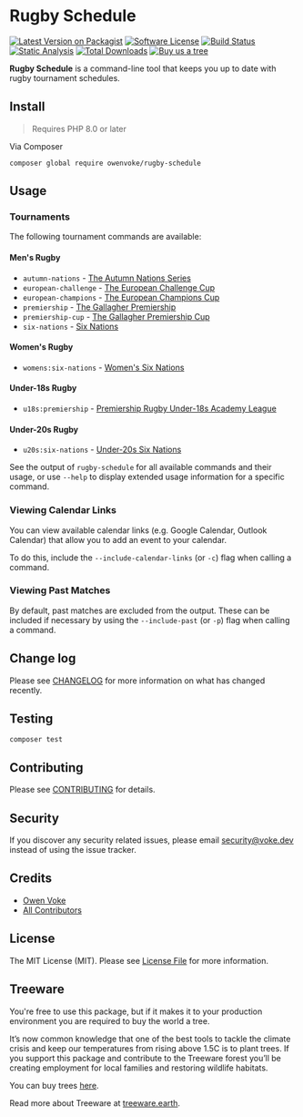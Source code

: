 # Rugby Schedule

[![Latest Version on Packagist][ico-version]][link-packagist]
[![Software License][ico-license]](LICENSE.md)
[![Build Status][ico-github-actions]][link-github-actions]
[![Static Analysis][ico-static-analysis]][link-static-analysis]
[![Total Downloads][ico-downloads]][link-downloads]
[![Buy us a tree][ico-treeware-gifting]][link-treeware-gifting]

**Rugby Schedule** is a command-line tool that keeps you up to date with rugby tournament schedules.

## Install

> Requires PHP 8.0 or later

Via Composer

```shell
composer global require owenvoke/rugby-schedule
```

## Usage

### Tournaments

The following tournament commands are available:

#### Men's Rugby

- `autumn-nations` - [The Autumn Nations Series](https://autumnnationsseries.com)
- `european-challenge` - [The European Challenge Cup](https://epcrugby.com/challenge-cup)
- `european-champions` - [The European Champions Cup](https://epcrugby.com)
- `premiership` - [The Gallagher Premiership](https://premiershiprugby.com/gallagher-premiership)
- `premiership-cup` - [The Gallagher Premiership Cup](https://premiershiprugby.com/premiership-rugby-cup)
- `six-nations` - [Six Nations](https://sixnationsrugby.com)

#### Women's Rugby

- `womens:six-nations` - [Women's Six Nations](https://womens.sixnationsrugby.com)

#### Under-18s Rugby

- `u18s:premiership` - [Premiership Rugby Under-18s Academy League](https://premiershiprugby.com/under-18-academy-league)

#### Under-20s Rugby

- `u20s:six-nations` - [Under-20s Six Nations](https://u20.sixnationsrugby.com)

See the output of `rugby-schedule` for all available commands and their usage, or use `--help` to display extended usage information for a specific command.

### Viewing Calendar Links

You can view available calendar links (e.g. Google Calendar, Outlook Calendar) that allow you to add an event to your calendar.

To do this, include the `--include-calendar-links` (or `-c`) flag when calling a command.

### Viewing Past Matches

By default, past matches are excluded from the output. These can be included if necessary by using the `--include-past` (or `-p`) flag when calling a command.

## Change log

Please see [CHANGELOG](CHANGELOG.md) for more information on what has changed recently.

## Testing

```shell
composer test
```

## Contributing

Please see [CONTRIBUTING](.github/CONTRIBUTING.md) for details.

## Security

If you discover any security related issues, please email security@voke.dev instead of using the issue tracker.

## Credits

- [Owen Voke][link-author]
- [All Contributors][link-contributors]

## License

The MIT License (MIT). Please see [License File](LICENSE.md) for more information.

## Treeware

You're free to use this package, but if it makes it to your production environment you are required to buy the world a tree.

It’s now common knowledge that one of the best tools to tackle the climate crisis and keep our temperatures from rising above 1.5C is to plant trees. If you support this package and contribute to the Treeware forest you’ll be creating employment for local families and restoring wildlife habitats.

You can buy trees [here][link-treeware-gifting].

Read more about Treeware at [treeware.earth][link-treeware].

[ico-version]: https://img.shields.io/packagist/v/owenvoke/rugby-schedule.svg?style=flat-square
[ico-license]: https://img.shields.io/badge/license-MIT-brightgreen.svg?style=flat-square
[ico-github-actions]: https://img.shields.io/github/workflow/status/owenvoke/rugby-schedule/Static%20Analysis.svg?style=flat-square
[ico-static-analysis]: https://img.shields.io/github/workflow/status/owenvoke/rugby-schedule/Static%20Analysis.svg?style=flat-square&label=Static%20Analysis
[ico-downloads]: https://img.shields.io/packagist/dt/owenvoke/rugby-schedule.svg?style=flat-square
[ico-treeware-gifting]: https://img.shields.io/badge/Treeware-%F0%9F%8C%B3-lightgreen?style=flat-square

[link-packagist]: https://packagist.org/packages/owenvoke/rugby-schedule
[link-github-actions]: https://github.com/owenvoke/rugby-schedule/actions
[link-static-analysis]: https://github.com/owenvoke/rugby-schedule/actions
[link-downloads]: https://packagist.org/packages/owenvoke/rugby-schedule
[link-treeware]: https://treeware.earth
[link-treeware-gifting]: https://ecologi.com/owenvoke?gift-trees
[link-author]: https://github.com/owenvoke
[link-contributors]: ../../contributors
